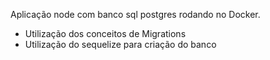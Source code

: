 Aplicação node com banco sql postgres rodando no Docker.
- Utilização dos conceitos de Migrations
- Utilização do sequelize para criação do banco
